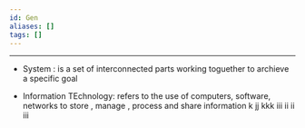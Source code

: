 ```yaml
---
id: Gen
aliases: []
tags: []
---
```


---

- System : is a set of interconnected parts working toguether to archieve a specific goal

- Information TEchnology: refers to the use of computers, software, networks to store , manage , process and share information
  k
  jj
  kkk
  iii
  ii
  ii
  iii

